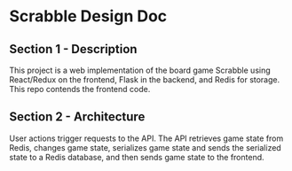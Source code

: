 # Scrabble Design Doc

## Section 1 - Description
 
This project is a web implementation of the board game Scrabble using React/Redux on the frontend, Flask in the backend, and  Redis for storage. This repo contends the frontend code.

## Section 2 - Architecture

User actions trigger requests to the API. The API retrieves game state from Redis, changes game state, serializes game state and sends the serialized state to a Redis database, and then sends game state to the frontend.